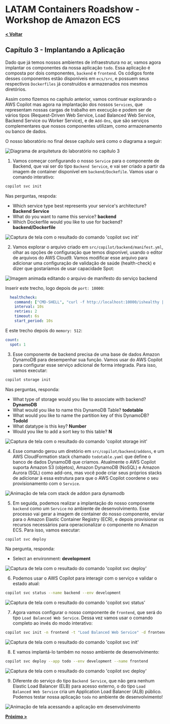 # LATAM Containers Roadshow - Workshop de Amazon ECS

[**< Voltar**](./2-Build.md)

## Capítulo 3 - Implantando a Aplicação

Dado que já temos nossos ambientes de infraestrutura no ar, vamos agora implantar os componentes da nossa aplicação `todo`. Essa aplicação é composta por dois componentes, `backend` e `frontend`. Os códigos fonte desses componentes estão disponíveis em `ecs/src`, e possuem seus respectivos `Dockerfiles` já construídos e armazenados nos mesmos diretórios.

Assim como fizemos no capítulo anterior, vamos continuar explorando o AWS Copilot mas agora na implantação dos nossos `Services`, que representam nossas cargas de trabalho em execução e podem ser de vários tipos (Request-Driven Web Service, Load Balanced Web Service, Backend Service ou Worker Service), e de `Add-Ons`, que são serviços complementares que nossos componentes utilizam, como armazenamento ou banco de dados.

O nosso laboratório no final desse capítulo será como o diagrama a seguir:

![Diagrama de arquitetura do laboratório no capítulo 3](../static/3-lab_architecture.png)

1. Vamos começar configurando o nosso `Service` para o componente de Backend, que vai ser do tipo `Backend Service`, e vai ser criado a partir da imagem de container disponível em `backend/Dockefile`. Vamos usar o comando interativo:

```bash
copilot svc init
```

Nas perguntas, respoda:

 - Which service type best represents your service's architecture? **Backend Service**
 - What do you want to name this service? **backend**
 - Which Dockerfile would you like to use for backend? **backend/Dockerfile**

![Captura de tela com o resultado do comando 'copilot svc init'](../static/3.1-copilot_svc_init_backend.png)

2. Vamos explorar o arquivo criado em `src/copilot/backend/manifest.yml`, olhar as opções de configuração que temos disponível, usando o editor de arquivos do AWS Cloud9. Vamos modificar esse arquivo para adicionar uma configuração de validação de saúde (health-check) e dizer que gostaríamos de usar capacidade Spot:

![Imagem animada editando o arquivo de manifesto do serviço backend](../static/3.2-modify_backend_manifest.gif)

Inserir este trecho, logo depois de `port: 10000`:

```yaml
  healthcheck:
    command: ["CMD-SHELL", "curl -f http://localhost:10000/ishealthy || exit 1"]
    interval: 10s
    retries: 2
    timeout: 6s 
    start_period: 10s
```

E este trecho depois do `memory: 512`:

```yaml
count:
  spot: 1
```

3. Esse componente de backend precisa de uma base de dados Amazon DynamoDB para desempenhar sua função. Vamos usar do AWS Copilot para configurar esse serviço adicional de forma integrada. Para isso, vamos executar:

```bash
copilot storage init
```

Nas perguntas, responda:

 - What type of storage would you like to associate with backend? **DynamoDB**
 - What would you like to name this DynamoDB Table? **todotable**
 - What would you like to name the partition key of this DynamoDB? **TodoId**
 - What datatype is this key? **Number**
 - Would you like to add a sort key to this table? **N**

![Captura de tela com o resultado do comando 'copilot storage init'](../static/3.3-copilot_storage_init.png)

4. Esse comando gerou um diretório em `src/copilot/backend/addons`, e um AWS CloudFormation stack chamado `todotable.yaml` que define o banco de dados DynamoDB que criamos. Atualmente o AWS Copilot suporta Amazon S3 (objetos), Amazon DynamoDB (NoSQL) e Amazon Aurora (SQL) como add-ons, mas você pode criar seus próprios stacks de adicionar à essa estrutura para que o AWS Copilot coordene o seu provisionamento com o `Service`.

![Animação de tela com stack de addon para dynamodb](../static/3.4-copilot_addon_dir.gif)

5. Em seguida, podemos realizar a implantação do nosso componente `backend` como um `Service` no ambiente de desenvolvimento. Esse processo vai gerar a imagem de container do nosso componente, enviar para o Amazon Elastic Container Registry (ECR), e depois provisionar os recursos necessários para operacionalizar o componente no Amazon ECS. Para isso, vamos executar:

```bash
copilot svc deploy
```

Na pergunta, responda:

 - Select an environment: **development**

![Captura de tela com o resultado do comando 'copilot svc deploy'](../static/3.5-copilot_svc_deploy_backend_dev.png)

6. Podemos usar o AWS Copilot para interagir com o serviço e validar o estado atual:

```bash
copilot svc status --name backend --env development
```

![Captura de tela com o resultado do comando 'copilot svc status'](../static/3.6-copilot_svc_status_backend_dev.png)

7. Agora vamos configurar o nosso componente de `frontend`, que será do tipo `Load Balanced Web Service`. Dessa vez vamos usar o comando completo ao invés do modo interativo:

```bash
copilot svc init -n frontend -t "Load Balanced Web Service" -d frontend/Dockerfile --port 80
```

![Captura de tela com o resultado do comando 'copilot svc init'](../static/3.7-copilot_svc_init_frontend.png)

8. E vamos implantá-lo também no nosso ambiente de desenvolvimento:

```bash
copilot svc deploy --app todo --env development --name frontend
```

![Captura de tela com o resultado do comando 'copilot svc deploy'](../static/3.8-copilot_svc_deploy_frontend_dev.png)

9. Diferente do serviço do tipo `Backend Service`, que não gera nenhum Elastic Load Balancer (ELB) para acesso externo, o do tipo `Load Balanced Web Service` cria um Application Load Balancer (ALB) público. Podemos testar nossa aplicação `todo` no ambiente de desenvolvimento!

![Animação de tela acessando a aplicação em desenvolvimento](../static/3.9-frontend_demo.gif)

[**Próximo >**](./4-Observe.md)